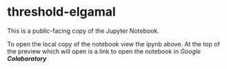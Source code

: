 # threshold-elgamal

This is a public-facing copy of the Jupyter Notebook.

To open the local copy of the notebook view the ipynb above. At the top of the preview which will open is a link to open the notebook in _Google **Colaboratory**_
